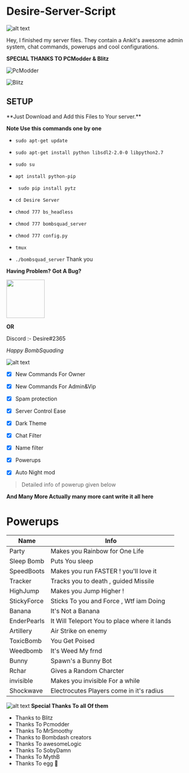 <h1>Desire-Server-Script</h1>

![alt text](https://cdn.discordapp.com/attachments/1009755282265604198/1029657022490230854/1665347382947.jpg)

Hey, I finished my server files. They contain a Ankit's awesome admin system, chat commands, powerups and cool configurations.

**SPECIAL THANKS TO PCModder & Blitz**

![PcModder](https://github.com/Mikahael)

![Blitz](https://github.com/Ayush-Deep)

<h2>SETUP</h2>
**Just Download and Add this Files to Your server.**

**Note Use this commands one by one**

- `sudo apt-get update`
- `sudo apt-get install python libsdl2-2.0-0 libpython2.7`
- `sudo su`
- `apt install python-pip`
- ` sudo pip install pytz`

- `cd Desire Server`
- `chmod 777 bs_headless`
- `chmod 777 bombsquad_server`
- `chmod 777 config.py`
- `tmux`
- `./bombsquad_server`
Thank you

**Having Problem?**
**Got A Bug?**

[<img src="https://cdn.discordapp.com/attachments/1009755282265604198/1029690459985027072/1665567727357.png" width="100"/>](https://discord.gg/gaf4duhfmS)

**OR**

Discord :- Desire#2365

*Happy BombSquading*


![alt text](https://cdn.discordapp.com/attachments/1009755282265604198/1029657021865267212/1665347178606.jpg)


- [x] New Commands For Owner 

- [x] New Commands For Admin&Vip

- [x] Spam protection 

- [x] Server Control Ease 

- [x] Dark Theme

- [x] Chat Filter

- [x] Name filter 

- [x] Powerups

- [x] Auto Night mod

> Detailed info of powerup given below 

**And Many More Actually many more cant write it all here**

# Powerups

| Name | Info |
| -------- |-------- |
|  Party   |Makes you Rainbow for One Life|
|  Sleep Bomb   |Puts You sleep|
|  SpeedBoots   |Makes you run FASTER ! you'll love it   |
|  Tracker   |Tracks you to death , guided Missile|
|  HighJump   |Makes you Jump Higher !   |
|  StickyForce   |Sticks To you and Force , Wtf iam Doing   |
|  Banana   |It's Not a Banana   |
|  EnderPearls   |It Will Teleport You to place where it lands   |
|  Artillery   |Air Strike on enemy   |
|  ToxicBomb   |You Get Poised   |
|  Weedbomb   |It's Weed My frnd   |
|  Bunny   | Spawn's a Bunny Bot   |
|  Rchar   |Gives a Random Charcter   |
|  invisible | Makes you invisible For a while |
|  Shockwave | Electrocutes Players come in it's radius |

![alt text](https://cdn.discordapp.com/attachments/1009755282265604198/1029697925711921172/1665569490233.jpg)
**Special Thanks To all Of them**
- Thanks to Blitz 
- Thanks To Pcmodder 
- Thanks To MrSmoothy
- Thanks to Bombdash creators 
- Thanks To awesomeLogic
- Thanks To SobyDamn
- Thanks To MythB
- Thanks To egg 🥚


